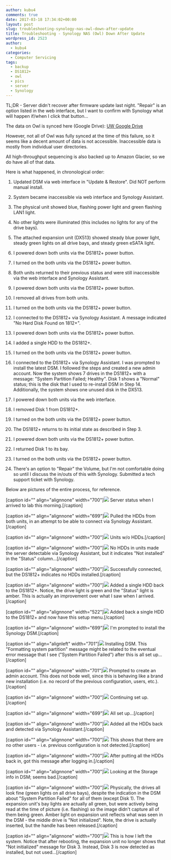 ```yaml
---
author: kubu4
comments: true
date: 2017-03-18 17:34:02+00:00
layout: post
slug: troubleshooting-synology-nas-owl-down-after-update
title: Troubleshooting - Synology NAS (Owl) Down After Update
wordpress_id: 2523
author:
  - kubu4
categories:
  - Computer Servicing
tags:
  - backup
  - DS1812+
  - owl
  - pics
  - server
  - Synology
---
```


TL;DR - Server didn't recover after firmware update last night. "Repair" is an option listed in the web interface, but I want to confirm with Synology what will happen if/when I click that button...

The data on Owl is synced here (Google Drive): [UW Google Drive](https://drive.google.com/drive/folders/0BzKkDWZ6tIK4eXV4VFB3VHN2ZUk)

However, not all of Owl was fully synced at the time of this failure, so it seems like a decent amount of data is not accessible. Inaccessible data is mostly from individual user directories.

All high-throughput sequencing is also backed up to Amazon Glacier, so we do have all of that data.



Here is what happened, in chronological order:






    
  1. Updated DSM via web interface in "Update & Restore". Did NOT perform manual install.

    
  2. System became inaccessible via web interface and Synology Assistant.

    
  3. The physical unit showed blue, flashing power light and green flashing LAN1 light.

    
  4. No other lights were illuminated (this includes no lights for any of the drive bays).

    
  5. The attached expansion unit (DX513) showed steady blue power light, steady green lights on all drive bays, and steady green eSATA light.

    
  6. I powered down both units via the DS1812+ power button.

    
  7. I turned on the both units via the DS1812+ power button.

    
  8. Both units returned to their previous status and were still inaccessible via the web interface and Synology Assistant.

    
  9. I powered down both units via the DS1812+ power button.

    
  10. I removed all drives from both units.

    
  11. I turned on the both units via the DS1812+ power button.

    
  12. I connected to the DS1812+ via Synology Assistant. A message indicated "No Hard Disk Found on 1812+".

    
  13. I powered down both units via the DS1812+ power button.

    
  14. I added a single HDD to the DS1812+.

    
  15. I turned on the both units via the DS1812+ power button.

    
  16. I connected to the DS1812+ via Synology Assistant. I was prompted to install the latest DSM. I followed the steps and created a new admin account. Now the system shows 7 drives in the DS1812+ with a message: "System Partition Failed; Healthy". Disk 1 shows a "Normal" status; this is the disk that I used to re-install DSM in Step 14. Additionally, the system shows one unused disk in the DX513.

    
  17. I powered down both units via the web interface.

    
  18. I removed Disk 1 from DS1812+.

    
  19. I turned on the both units via the DS1812+ power button.

    
  20. The DS1812+ returns to its initial state as described in Step 3.

    
  21. I powered down both units via the DS1812+ power button.

    
  22. I returned Disk 1 to its bay.

    
  23. I turned on the both units via the DS1812+ power button.

    
  24. There's an option to "Repair" the Volume, but I'm not comfortable doing so until I discuss the in/outs of this with Synology. Submitted a tech support ticket with Synology.



Below are pictures of the entire process, for reference.



[caption id="" align="alignnone" width="700"][![](http://eagle.fish.washington.edu/Arabidopsis/IMG_20170318_082611.jpg)](http://eagle.fish.washington.edu/Arabidopsis/IMG_20170318_082611.jpg) Server status when I arrived to lab this morning.[/caption]



[caption id="" align="alignnone" width="699"][![](http://eagle.fish.washington.edu/Arabidopsis/IMG_20170318_073022.jpg)](http://eagle.fish.washington.edu/Arabidopsis/IMG_20170318_073022.jpg) Pulled the HDDs from both units, in an attempt to be able to connect via Synology Assistant.[/caption]



[caption id="" align="alignnone" width="700"]![](http://eagle.fish.washington.edu/Arabidopsis/IMG_20170318_073006.jpg) Units w/o HDDs.[/caption]



[caption id="" align="alignnone" width="700"][![](http://eagle.fish.washington.edu/Arabidopsis/Synology_Assistant_and_synology_flashing_power_light_-_Google_Search.png)](http://eagle.fish.washington.edu/Arabidopsis/Synology_Assistant_and_synology_flashing_power_light_-_Google_Search.png) No HDDs in units made the server detectable via Synology Assistant, but it indicates "Not installed" in the "Status" column...[/caption]



[caption id="" align="alignnone" width="700"][![](http://eagle.fish.washington.edu/Arabidopsis/Synology_Web_Assistant_no_disk.png)](http://eagle.fish.washington.edu/Arabidopsis/Synology_Web_Assistant_no_disk.png) Successfully connected, but the DS1812+ indicates no HDDs installed.[/caption]





[caption id="" align="alignnone" width="700"][![](http://eagle.fish.washington.edu/Arabidopsis/IMG_20170318_073622.jpg)](http://eagle.fish.washington.edu/Arabidopsis/IMG_20170318_073622.jpg) Added a single HDD back to the DS1812+. Notice, the drive light is green and the "Status" light is amber. This is actually an improvement over what I saw when I arrived.[/caption]



[caption id="" align="alignnone" width="522"][![](http://eagle.fish.washington.edu/Arabidopsis/Synology_Web_Assistant_welcome.png)](http://eagle.fish.washington.edu/Arabidopsis/Synology_Web_Assistant_welcome.png) Added back a single HDD to the DS1812+ and now have this setup menu.[/caption]



[caption id="" align="alignnone" width="699"][![](http://eagle.fish.washington.edu/Arabidopsis/Synology_Web_Assistant_install.png)](http://eagle.fish.washington.edu/Arabidopsis/Synology_Web_Assistant_install.png) I'm prompted to install the Synology DSM.[/caption]



[caption id="" align="alignleft" width="701"][![](http://eagle.fish.washington.edu/Arabidopsis/Synology_Web_Assistant_dsm_install.png)](http://eagle.fish.washington.edu/Arabidopsis/Synology_Web_Assistant_dsm_install.png) Installing DSM. This "Formatting system partition" message might be related to the eventual error message that I see ("System Partition Failed") after this is all set up...[/caption]

















[caption id="" align="alignnone" width="701"][![](http://eagle.fish.washington.edu/Arabidopsis/DiskStation%c2%a0-%c2%a0Synology%c2%a0DiskStation_new_admin.png)](http://eagle.fish.washington.edu/Arabidopsis/DiskStation%c2%a0-%c2%a0Synology%c2%a0DiskStation_new_admin.png) Prompted to create an admin account. This does not bode well, since this is behaving like a brand new installation (i.e. no record of the previous configuration, users, etc.).[/caption]



[caption id="" align="alignnone" width="700"][![](http://eagle.fish.washington.edu/Arabidopsis/Owl%c2%a0-%c2%a0Synology%c2%a0DiskStation_setup.png)](http://eagle.fish.washington.edu/Arabidopsis/Owl%c2%a0-%c2%a0Synology%c2%a0DiskStation_setup.png) Continuing set up.[/caption]



[caption id="" align="alignnone" width="699"][![](http://eagle.fish.washington.edu/Arabidopsis/Owl%c2%a0-%c2%a0Synology%c2%a0DiskStation_new_admin_set.png)](http://eagle.fish.washington.edu/Arabidopsis/Owl%c2%a0-%c2%a0Synology%c2%a0DiskStation_new_admin_set.png) All set up...[/caption]





[caption id="" align="alignnone" width="700"][![](http://eagle.fish.washington.edu/Arabidopsis/Synology_Assistant_and_installed_synology_DSM_working.png)](http://eagle.fish.washington.edu/Arabidopsis/Synology_Assistant_and_installed_synology_DSM_working.png) Added all the HDDs back and detected via Synology Assistant.[/caption]



[caption id="" align="alignnone" width="700"][![](http://eagle.fish.washington.edu/Arabidopsis/Owl%c2%a0-%c2%a0Synology%c2%a0DiskStation_users_gone.png)](http://eagle.fish.washington.edu/Arabidopsis/Owl%c2%a0-%c2%a0Synology%c2%a0DiskStation_users_gone.png) This shows that there are no other users - i.e. previous configuration is not detected.[/caption]



[caption id="" align="alignnone" width="700"][![](http://eagle.fish.washington.edu/Arabidopsis/Owl%c2%a0-%c2%a0Synology%c2%a0DiskStation_crash_disk.png)](http://eagle.fish.washington.edu/Arabidopsis/Owl%c2%a0-%c2%a0Synology%c2%a0DiskStation_crash_disk.png) After putting all the HDDs back in, got this message after logging in.[/caption]



[caption id="" align="alignnone" width="700"][![](http://eagle.fish.washington.edu/Arabidopsis/Owl%c2%a0-%c2%a0Synology%c2%a0DiskStation_failed_partition.png)](http://eagle.fish.washington.edu/Arabidopsis/Owl%c2%a0-%c2%a0Synology%c2%a0DiskStation_failed_partition.png) Looking at the Storage info in DSM; seems bad.[/caption]





[caption id="" align="alignnone" width="700"][![](http://eagle.fish.washington.edu/Arabidopsis/IMG_20170318_085956.jpg)](http://eagle.fish.washington.edu/Arabidopsis/IMG_20170318_085956.jpg) Physically, the drives all look fine (green lights on all drive bays), despite the indication in the DSM about "System Partition Failed" for all of them (except Disk 1). The expansion unit's bay lights are actually all green, but were actively being read at the time of picture (i.e. flashing) so the image didn't capture all of them being green. Amber light on expansion unit reflects what was seen in the DSM - the middle drive is "Not initialized". Note, the drive is actually inserted, but the handle has been released.[/caption]



[caption id="" align="alignnone" width="700"][![](http://eagle.fish.washington.edu/Arabidopsis/Owl%c2%a0-%c2%a0Synology%c2%a0DiskStation_storage_manager.png)](http://eagle.fish.washington.edu/Arabidopsis/Owl%c2%a0-%c2%a0Synology%c2%a0DiskStation_storage_manager.png) This is how I left the system. Notice that after rebooting, the expansion unit no longer shows that "Not initialized" message for Disk 3. Instead, Disk 3 is now detected as installed, but not used...[/caption]


